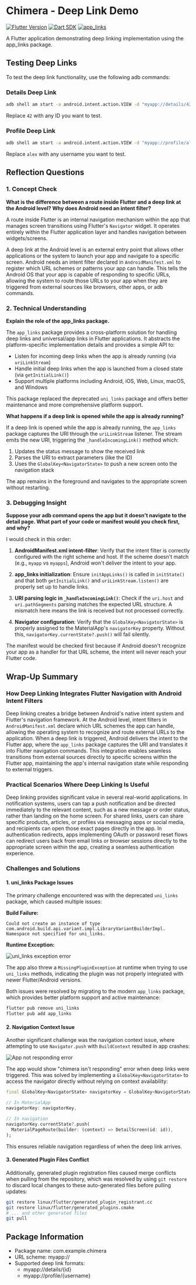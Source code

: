 # Chimera - Deep Link Demo

[![Flutter Version](https://img.shields.io/badge/Flutter-3.9.0-02569B?style=flat&logo=flutter)](https://flutter.dev)
[![Dart SDK](https://img.shields.io/badge/Dart-3.9.0-0175C2?style=flat&logo=dart)](https://dart.dev)
[![app_links](https://img.shields.io/badge/app__links-6.4.1-blue?style=flat)](https://pub.dev/packages/app_links)

A Flutter application demonstrating deep linking implementation using the app_links package.

## Testing Deep Links

To test the deep link functionality, use the following adb commands:

### Details Deep Link
```bash
adb shell am start -a android.intent.action.VIEW -d "myapp://details/42" com.example.chimera
```

Replace `42` with any ID you want to test.

### Profile Deep Link
```bash
adb shell am start -a android.intent.action.VIEW -d "myapp://profile/alex" com.example.chimera
```

Replace `alex` with any username you want to test.

## Reflection Questions

### 1. Concept Check

**What is the difference between a route inside Flutter and a deep link at the Android level? Why does Android need an intent filter?**

A route inside Flutter is an internal navigation mechanism within the app that manages screen transitions using Flutter's `Navigator` widget. It operates entirely within the Flutter application layer and handles navigation between widgets/screens.

A deep link at the Android level is an external entry point that allows other applications or the system to launch your app and navigate to a specific screen. Android needs an intent filter declared in `AndroidManifest.xml` to register which URL schemes or patterns your app can handle. This tells the Android OS that your app is capable of responding to specific URLs, allowing the system to route those URLs to your app when they are triggered from external sources like browsers, other apps, or adb commands.

### 2. Technical Understanding

**Explain the role of the app_links package.**

The `app_links` package provides a cross-platform solution for handling deep links and universal/app links in Flutter applications. It abstracts the platform-specific implementation details and provides a simple API to:
- Listen for incoming deep links when the app is already running (via `uriLinkStream`)
- Handle initial deep links when the app is launched from a closed state (via `getInitialLink()`)
- Support multiple platforms including Android, iOS, Web, Linux, macOS, and Windows

This package replaced the deprecated `uni_links` package and offers better maintenance and more comprehensive platform support.

**What happens if a deep link is opened while the app is already running?**

If a deep link is opened while the app is already running, the `app_links` package captures the URI through the `uriLinkStream` listener. The stream emits the new URI, triggering the `_handleIncomingLink()` method which:
1. Updates the status message to show the received link
2. Parses the URI to extract parameters (like the ID)
3. Uses the `GlobalKey<NavigatorState>` to push a new screen onto the navigation stack

The app remains in the foreground and navigates to the appropriate screen without restarting.

### 3. Debugging Insight

**Suppose your adb command opens the app but it doesn't navigate to the detail page. What part of your code or manifest would you check first, and why?**

I would check in this order:

1. **AndroidManifest.xml intent-filter**: Verify that the intent filter is correctly configured with the right scheme and host. If the scheme doesn't match (e.g., `myapp` vs `myapps`), Android won't deliver the intent to your app.

2. **app_links initialization**: Ensure `initAppLinks()` is called in `initState()` and that both `getInitialLink()` and `uriLinkStream.listen()` are properly set up to handle links.

3. **URI parsing logic in `_handleIncomingLink()`**: Check if the `uri.host` and `uri.pathSegments` parsing matches the expected URL structure. A mismatch here means the link is received but not processed correctly.

4. **Navigator configuration**: Verify that the `GlobalKey<NavigatorState>` is properly assigned to the MaterialApp's `navigatorKey` property. Without this, `navigatorKey.currentState?.push()` will fail silently.

The manifest would be checked first because if Android doesn't recognize your app as a handler for that URL scheme, the intent will never reach your Flutter code.

## Wrap-Up Summary

### How Deep Linking Integrates Flutter Navigation with Android Intent Filters

Deep linking creates a bridge between Android's native intent system and Flutter's navigation framework. At the Android level, intent filters in `AndroidManifest.xml` declare which URL schemes the app can handle, allowing the operating system to recognize and route external URLs to the application. When a deep link is triggered, Android delivers the intent to the Flutter app, where the `app_links` package captures the URI and translates it into Flutter navigation commands. This integration enables seamless transitions from external sources directly to specific screens within the Flutter app, maintaining the app's internal navigation state while responding to external triggers.

### Practical Scenarios Where Deep Linking Is Useful

Deep linking provides significant value in several real-world applications. In notification systems, users can tap a push notification and be directed immediately to the relevant content, such as a new message or order status, rather than landing on the home screen. For shared links, users can share specific products, articles, or profiles via messaging apps or social media, and recipients can open those exact pages directly in the app. In authentication redirects, apps implementing OAuth or password reset flows can redirect users back from email links or browser sessions directly to the appropriate screen within the app, creating a seamless authentication experience.

### Challenges and Solutions

#### 1. uni_links Package Issues

The primary challenge encountered was with the deprecated `uni_links` package, which caused multiple issues:

**Build Failure:**
```
Could not create an instance of type com.android.build.api.variant.impl.LibraryVariantBuilderImpl.
Namespace not specified for uni_links.
```

**Runtime Exception:**

![uni_links exception error](_issues/uni_links.png)

The app also threw a `MissingPluginException` at runtime when trying to use `uni_links` methods, indicating the plugin was not properly integrated with newer Flutter/Android versions.

Both issues were resolved by migrating to the modern `app_links` package, which provides better platform support and active maintenance:

```bash
flutter pub remove uni_links
flutter pub add app_links
```

#### 2. Navigation Context Issue

Another significant challenge was the navigation context issue, where attempting to use `Navigator.push` with `BuildContext` resulted in app crashes:

![App not responding error](_issues/not_responding.png)

The app would show "chimera isn't responding" error when deep links were triggered. This was solved by implementing a `GlobalKey<NavigatorState>` to access the navigator directly without relying on context availability:

```dart
final GlobalKey<NavigatorState> navigatorKey = GlobalKey<NavigatorState>();

// In MaterialApp
navigatorKey: navigatorKey,

// In navigation
navigatorKey.currentState?.push(
  MaterialPageRoute(builder: (context) => DetailScreen(id: id)),
);
```

This ensures reliable navigation regardless of when the deep link arrives.

#### 3. Generated Plugin Files Conflict

Additionally, generated plugin registration files caused merge conflicts when pulling from the repository, which was resolved by using `git restore` to discard local changes to these auto-generated files before pulling updates:

```bash
git restore linux/flutter/generated_plugin_registrant.cc
git restore linux/flutter/generated_plugins.cmake
# ... and other generated files
git pull
```


## Package Information

- Package name: com.example.chimera
- URL scheme: myapp://
- Supported deep link formats: 
  - myapp://details/{id}
  - myapp://profile/{username}